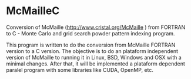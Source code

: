 # McMailleC
Conversion of McMaille (http://www.cristal.org/McMaille ) from FORTRAN to C - Monte Carlo and grid search powder pattern indexing program.

This program is written to do the conversion from McMaille FORTRAN version to a C version. The objective is to do an plataform independent version of McMaille to running it in Linux, BSD, Windows and OSX with a minimal changes. After that, it will be implemented a plataform dependent paralel program with some libraries like CUDA, OpenMP, etc.

